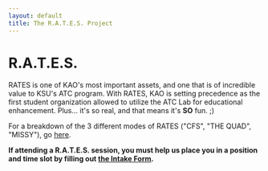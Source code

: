```yaml
---
layout: default
title: The R.A.T.E.S. Project
---
```

# R.A.T.E.S.

RATES is one of KAO's most important assets, and one that is of incredible value to KSU's ATC program. With RATES, KAO is setting precedence as the first student organization allowed to utilize the ATC Lab for educational enhancement. Plus... it's so real, and that means it's __SO__ fun. ;)

For a breakdown of the 3 different modes of RATES ("CFS", "THE QUAD", "MISSY"), go [here](breakdown).

__If attending a R.A.T.E.S. session, you must help us place you in a position and time slot by filling out [the Intake Form](/rates/intake/).__